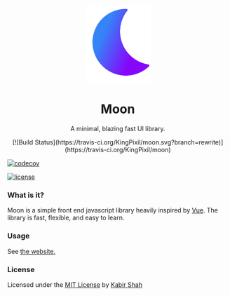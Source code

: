 
<p align="center"><a href="https://kingpixil.github.io/moon" target="_blank"><img width="150"src="https://raw.githubusercontent.com/KingPixil/moon/gh-pages/img/logo.png"></a></p>

<h1 align="center">Moon</h1>

<p align="center">A minimal, blazing fast UI library.</p>
<p align="center">
[![Build Status](https://travis-ci.org/KingPixil/moon.svg?branch=rewrite)](https://travis-ci.org/KingPixil/moon)

[![codecov](https://codecov.io/gh/KingPixil/moon/branch/rewrite/graph/badge.svg)](https://codecov.io/gh/KingPixil/moon)

[![license](https://img.shields.io/badge/license-MIT-blue.svg)]()
</p>

### What is it?

Moon is a simple front end javascript library heavily inspired by [Vue](https://vuejs.org). The library is fast, flexible, and easy to learn.

### Usage

See [the website.](https://kingpixil.github.io/moon)


### License

Licensed under the [MIT License](http://kingpixil.github.io/license) by [Kabir Shah](https://kabir.ml)
